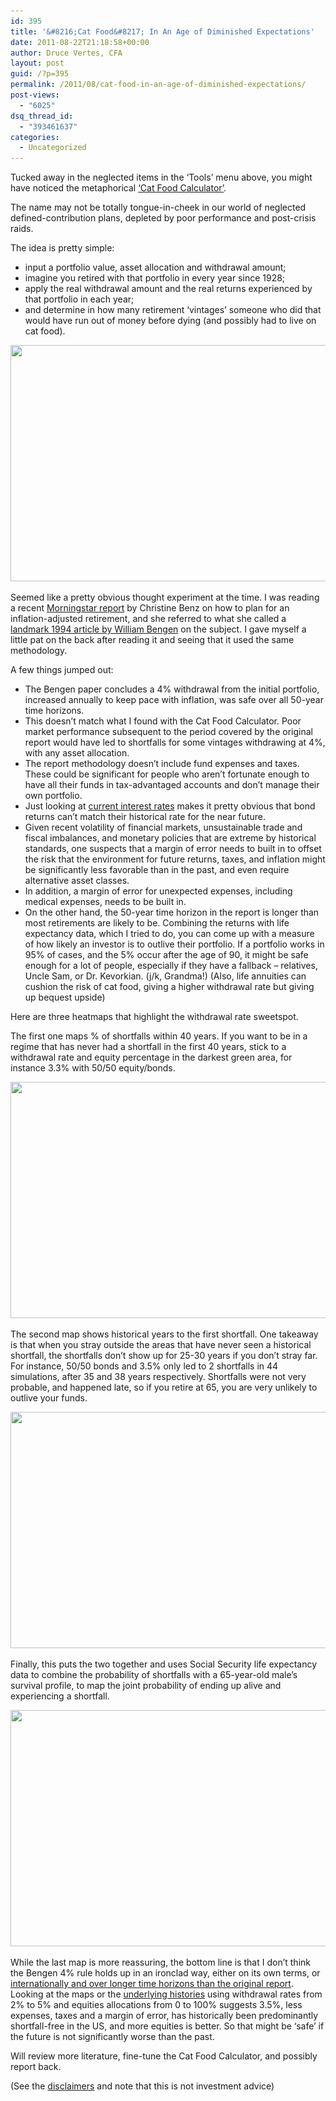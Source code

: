 ```yaml
---
id: 395
title: '&#8216;Cat Food&#8217; In An Age of Diminished Expectations'
date: 2011-08-22T21:18:58+00:00
author: Druce Vertes, CFA
layout: post
guid: /?p=395
permalink: /2011/08/cat-food-in-an-age-of-diminished-expectations/
post-views:
  - "6025"
dsq_thread_id:
  - "393461637"
categories:
  - Uncategorized
---
```

Tucked away in the neglected items in the &#8216;Tools&#8217; menu above, you might have noticed the metaphorical [&#8216;Cat Food Calculator&#8217;](http://blog.streeteye.com/calculator).

The name may not be totally tongue-in-cheek in our world of neglected defined-contribution plans, depleted by poor performance and post-crisis raids.

The idea is pretty simple: 

  * input a portfolio value, asset allocation and withdrawal amount; 
  * imagine you retired with that portfolio in every year since 1928; 
  * apply the real withdrawal amount and the real returns experienced by that portfolio in each year;
  * and determine in how many retirement &#8216;vintages&#8217; someone who did that would have run out of money before dying (and possibly had to live on cat food).

<!--more-->

[<img src="/uploads/2011/08/shortfall1.png" alt="" title="shortfall" width="630" height="378" class="aligncenter size-full wp-image-414" srcset="/uploads/2011/08/shortfall1.png 630w, /uploads/2011/08/shortfall1-300x180.png 300w" sizes="(max-width: 630px) 100vw, 630px" />](/uploads/2011/08/shortfall1.png)

Seemed like a pretty obvious thought experiment at the time. I was reading a recent [Morningstar report](http://news.morningstar.com/articlenet/article.aspx?id=388066&t1=1314058761) by Christine Benz on how to plan for an inflation-adjusted retirement, and she referred to what she called a [landmark 1994 article by William Bengen](http://spwfe.fpanet.org:10005/public/Unclassified%20Records/FPA%20Journal%20March%202004%20-%20The%20Best%20of%2025%20Years_%20Determining%20Withdrawal%20Rates%20Using%20Histo.pdf) on the subject. I gave myself a little pat on the back after reading it and seeing that it used the same methodology.

A few things jumped out:

  * The Bengen paper concludes a 4% withdrawal from the initial portfolio, increased annually to keep pace with inflation, was safe over all 50-year time horizons.
  * This doesn&#8217;t match what I found with the Cat Food Calculator. Poor market performance subsequent to the period covered by the original report would have led to shortfalls for some vintages withdrawing at 4%, with any asset allocation.
  * The report methodology doesn&#8217;t include fund expenses and taxes. These could be significant for people who aren&#8217;t fortunate enough to have all their funds in tax-advantaged accounts and don&#8217;t manage their own portfolio.
  * Just looking at [current interest rates](http://www.federalreserve.gov/releases/h15/update/default.htm) makes it pretty obvious that bond returns can&#8217;t match their historical rate for the near future.
  * Given recent volatility of financial markets, unsustainable trade and fiscal imbalances, and monetary policies that are extreme by historical standards, one suspects that a margin of error needs to built in to offset the risk that the environment for future returns, taxes, and inflation might be significantly less favorable than in the past, and even require alternative asset classes.
  * In addition, a margin of error for unexpected expenses, including medical expenses, needs to be built in.
  * On the other hand, the 50-year time horizon in the report is longer than most retirements are likely to be. Combining the returns with life expectancy data, which I tried to do, you can come up with a measure of how likely an investor is to outlive their portfolio. If a portfolio works in 95% of cases, and the 5% occur after the age of 90, it might be safe enough for a lot of people, especially if they have a fallback &#8211; relatives, Uncle Sam, or Dr. Kevorkian. (j/k, Grandma!) (Also, life annuities can cushion the risk of cat food, giving a higher withdrawal rate but giving up bequest upside)

Here are three heatmaps that highlight the withdrawal rate sweetspot.

The first one maps % of shortfalls within 40 years. If you want to be in a regime that has never had a shortfall in the first 40 years, stick to a withdrawal rate and equity percentage in the darkest green area, for instance 3.3% with 50/50 equity/bonds.

[<img src="/uploads/2011/08/shortfall_heatmap21.png" alt="" title="Shortfall heatmap 1 - % Shortfalls by year 40" width="630" height="378" class="aligncenter size-full wp-image-445" srcset="/uploads/2011/08/shortfall_heatmap21.png 630w, /uploads/2011/08/shortfall_heatmap21-300x180.png 300w" sizes="(max-width: 630px) 100vw, 630px" />](/uploads/2011/08/shortfall_heatmap21.png)

The second map shows historical years to the first shortfall. One takeaway is that when you stray outside the areas that have never seen a historical shortfall, the shortfalls don&#8217;t show up for 25-30 years if you don&#8217;t stray far. For instance, 50/50 bonds and 3.5% only led to 2 shortfalls in 44 simulations, after 35 and 38 years respectively. Shortfalls were not very probable, and happened late, so if you retire at 65, you are very unlikely to outlive your funds.

[<img src="/uploads/2011/08/shortfall_heatmap1.png" alt="" title="Shortfall heatmap 2 - years to first shortfall" width="630" height="378" class="aligncenter size-full wp-image-442" srcset="/uploads/2011/08/shortfall_heatmap1.png 630w, /uploads/2011/08/shortfall_heatmap1-300x180.png 300w" sizes="(max-width: 630px) 100vw, 630px" />](/uploads/2011/08/shortfall_heatmap1.png)

Finally, this puts the two together and uses Social Security life expectancy data to combine the probability of shortfalls with a 65-year-old male&#8217;s survival profile, to map the joint probability of ending up alive and experiencing a shortfall.

[<img src="/uploads/2011/08/shortfall_heatmap3.png" alt="" title="Shortfall heatmap 3 - Probability of shortfall before death or age 105" width="630" height="378" class="aligncenter size-full wp-image-444" srcset="/uploads/2011/08/shortfall_heatmap3.png 630w, /uploads/2011/08/shortfall_heatmap3-300x180.png 300w" sizes="(max-width: 630px) 100vw, 630px" />](/uploads/2011/08/shortfall_heatmap3.png)

While the last map is more reassuring, the bottom line is that I don&#8217;t think the Bengen 4% rule holds up in an ironclad way, either on its own terms, or [internationally and over longer time horizons than the original report](http://www.fpanet.org/journal/CurrentIssue/TableofContents/AnInternationalPerspectiveonSafeWithdrawalRates/). Looking at the maps or the [underlying histories](/uploads/2011/08/sfmatrix.png) using withdrawal rates from 2% to 5% and equities allocations from 0 to 100% suggests 3.5%, less expenses, taxes and a margin of error, has historically been predominantly shortfall-free in the US, and more equities is better. So that might be &#8216;safe&#8217; if the future is not significantly worse than the past.

Will review more literature, fine-tune the Cat Food Calculator, and possibly report back.

(See the [disclaimers](/?page_id=84) and note that this is not investment advice)